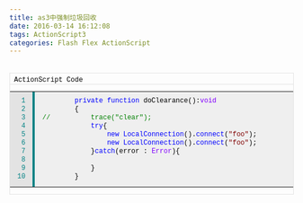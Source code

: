 ```yaml
---
title: as3中强制垃圾回收
date: 2016-03-14 16:12:08
tags: ActionScript3
categories: Flash Flex ActionScript
---
```


<!--more-->


<div class="articalContent   newfont_family" id="sina_keyword_ad_area2">&nbsp;<wbr>
<div style="border:1px solid rgb(227,227,227); width:100%">
<div style="width:100%; color:rgb(0,0,0); font-family:'Consolas','Courier new'; font-size:12px; margin-top:5px; border-bottom-color:rgb(227,227,227); border-bottom-width:1px; border-bottom-style:solid">
&nbsp;<wbr>ActionScript Code&nbsp;<wbr></div>
<table cellspacing="0" cellpadding="0" border="0" style="width:100%; line-height:15px; font-family:'Consolas','Courier new'; font-size:12px; vertical-align:text-top">
<tbody>
<tr>
<td style="color:rgb(0,130,132); vertical-align:text-top; background-color:rgb(227,227,227)">
<div style="margin:7px; text-align:right; white-space:nowrap"><nobr>1<br>
2<br>
3<br>
4<br>
5<br>
6<br>
7<br>
8<br>
9<br>
10<br>
</nobr></div>
</td>
<td style="padding:1px; background-color:rgb(0,130,132)">
<div style="border:1px solid rgb(0,130,132)"></div>
</td>
<td style="width:100%; color:rgb(0,0,0); vertical-align:text-top; background-color:rgb(239,239,239)">
<div style="margin:7px">&nbsp;<wbr>&nbsp;<wbr>&nbsp;<wbr>&nbsp;<wbr>&nbsp;<wbr>&nbsp;<wbr>&nbsp;<wbr>&nbsp;<wbr><span style="color:#0000ff">private</span><span style="color:#000000">&nbsp;<wbr></span><span style="color:#0000ff">function</span><span style="color:#000000">&nbsp;<wbr>doClearance():</span><span style="color:#8000ff">void</span><span style="color:#000000">&nbsp;<wbr><br>
&nbsp;<wbr>&nbsp;<wbr>&nbsp;<wbr>&nbsp;<wbr>&nbsp;<wbr>&nbsp;<wbr>&nbsp;<wbr>&nbsp;<wbr>{&nbsp;<wbr>&nbsp;<wbr><br>
</span><span style="color:#008000">//&nbsp;<wbr>&nbsp;<wbr>&nbsp;<wbr>&nbsp;<wbr>&nbsp;<wbr>&nbsp;<wbr>&nbsp;<wbr>&nbsp;<wbr>&nbsp;<wbr>&nbsp;<wbr>trace(&quot;clear&quot;);&nbsp;<wbr>&nbsp;<wbr><br>
</span><span style="color:#000000">&nbsp;<wbr>&nbsp;<wbr>&nbsp;<wbr>&nbsp;<wbr>&nbsp;<wbr>&nbsp;<wbr>&nbsp;<wbr>&nbsp;<wbr>&nbsp;<wbr>&nbsp;<wbr>&nbsp;<wbr>&nbsp;<wbr></span><span style="color:#0000ff">try</span><span style="color:#000000">{&nbsp;<wbr>&nbsp;<wbr><br>
&nbsp;<wbr>&nbsp;<wbr>&nbsp;<wbr>&nbsp;<wbr>&nbsp;<wbr>&nbsp;<wbr>&nbsp;<wbr>&nbsp;<wbr>&nbsp;<wbr>&nbsp;<wbr>&nbsp;<wbr>&nbsp;<wbr>&nbsp;<wbr>&nbsp;<wbr>&nbsp;<wbr>&nbsp;<wbr></span><span style="color:#0000ff">new</span><span style="color:#000000">&nbsp;<wbr></span><span style="color:#0000ff">LocalConnection</span><span style="color:#000000">().</span><span style="color:#0000ff">connect</span><span style="color:#000000">(</span><span style="color:#800000">&quot;foo&quot;</span><span style="color:#000000">);&nbsp;<wbr>&nbsp;<wbr><br>
&nbsp;<wbr>&nbsp;<wbr>&nbsp;<wbr>&nbsp;<wbr>&nbsp;<wbr>&nbsp;<wbr>&nbsp;<wbr>&nbsp;<wbr>&nbsp;<wbr>&nbsp;<wbr>&nbsp;<wbr>&nbsp;<wbr>&nbsp;<wbr>&nbsp;<wbr>&nbsp;<wbr>&nbsp;<wbr></span><span style="color:#0000ff">new</span><span style="color:#000000">&nbsp;<wbr></span><span style="color:#0000ff">LocalConnection</span><span style="color:#000000">().</span><span style="color:#0000ff">connect</span><span style="color:#000000">(</span><span style="color:#800000">&quot;foo&quot;</span><span style="color:#000000">);&nbsp;<wbr>&nbsp;<wbr><br>
&nbsp;<wbr>&nbsp;<wbr>&nbsp;<wbr>&nbsp;<wbr>&nbsp;<wbr>&nbsp;<wbr>&nbsp;<wbr>&nbsp;<wbr>&nbsp;<wbr>&nbsp;<wbr>&nbsp;<wbr>&nbsp;<wbr>}</span><span style="color:#0000ff">catch</span><span style="color:#000000">(error&nbsp;<wbr>:&nbsp;<wbr></span><span style="color:#8000ff">Error</span><span style="color:#000000">){&nbsp;<wbr>&nbsp;<wbr><br>
&nbsp;<wbr>&nbsp;<wbr>&nbsp;<wbr>&nbsp;<wbr>&nbsp;<wbr>&nbsp;<wbr>&nbsp;<wbr>&nbsp;<wbr>&nbsp;<wbr>&nbsp;<wbr>&nbsp;<wbr>&nbsp;<wbr>&nbsp;<wbr>&nbsp;<wbr>&nbsp;<wbr>&nbsp;<wbr><br>
&nbsp;<wbr>&nbsp;<wbr>&nbsp;<wbr>&nbsp;<wbr>&nbsp;<wbr>&nbsp;<wbr>&nbsp;<wbr>&nbsp;<wbr>&nbsp;<wbr>&nbsp;<wbr>&nbsp;<wbr>&nbsp;<wbr>}&nbsp;<wbr>&nbsp;<wbr>&nbsp;<wbr>&nbsp;<wbr>&nbsp;<wbr>&nbsp;<wbr>&nbsp;<wbr>&nbsp;<wbr>&nbsp;<wbr>&nbsp;<wbr>&nbsp;<wbr>&nbsp;<wbr>&nbsp;<wbr>&nbsp;<wbr>&nbsp;<wbr>&nbsp;<wbr>&nbsp;<wbr>&nbsp;<wbr>&nbsp;<wbr>&nbsp;<wbr>&nbsp;<wbr>&nbsp;<wbr>&nbsp;<wbr>&nbsp;<wbr>&nbsp;<wbr>&nbsp;<wbr><br>
&nbsp;<wbr>&nbsp;<wbr>&nbsp;<wbr>&nbsp;<wbr>&nbsp;<wbr>&nbsp;<wbr>&nbsp;<wbr>&nbsp;<wbr>}&nbsp;<wbr></span></div>
</td>
</tr>
</tbody>
</table>
</div>
</div>
